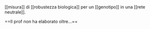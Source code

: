 [[misura]] di [[robustezza biologica]] per un [[genotipo]] in una [[rete neutrale]].

==Il prof non ha elaborato oltre...==

